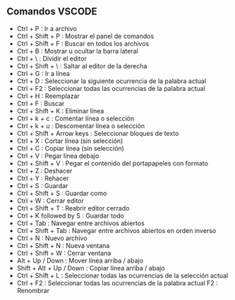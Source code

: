 ## Comandos VSCODE

- Ctrl + P : Ir a archivo
- Ctrl + Shift + P : Mostrar el panel de comandos
- Ctrl + Shift + F : Buscar en todos los archivos
- Ctrl + B : Mostrar u ocultar la barra lateral
- Ctrl + \ : Dividir el editor
- Ctrl + Shift + \ : Saltar al editor de la derecha
- Ctrl + G : Ir a línea
- Ctrl + D : Seleccionar la siguiente ocurrencia de la palabra actual
- Ctrl + F2 : Seleccionar todas las ocurrencias de la palabra actual
- Ctrl + H : Reemplazar
- Ctrl + F : Buscar
- Ctrl + Shift + K : Eliminar línea
- Ctrl + k + c : Comentar línea o selección
- Ctrl + k + u : Descomentar línea o selección
- Ctrl + Shift + Arrow keys : Seleccionar bloques de texto
- Ctrl + X : Cortar línea (sin selección)
- Ctrl + C : Copiar línea (sin selección)
- Ctrl + V : Pegar línea debajo
- Ctrl + Shift + V : Pegar el contenido del portapapeles con formato
- Ctrl + Z : Deshacer
- Ctrl + Y : Rehacer
- Ctrl + S : Guardar
- Ctrl + Shift + S : Guardar como
- Ctrl + W : Cerrar editor
- Ctrl + Shift + T : Reabrir editor cerrado
- Ctrl + K followed by S : Guardar todo
- Ctrl + Tab : Navegar entre archivos abiertos
- Ctrl + Shift + Tab : Navegar entre archivos abiertos en orden inverso
- Ctrl + N : Nuevo archivo
- Ctrl + Shift + N : Nueva ventana
- Ctrl + Shift + W : Cerrar ventana
- Alt + Up / Down : Mover línea arriba / abajo
- Shift + Alt + Up / Down : Copiar línea arriba / abajo
- Ctrl + Shift + L : Seleccionar todas las ocurrencias de la selección actual
- Ctrl + F2 : Seleccionar todas las ocurrencias de la palabra actual
  F2 : Renombrar
